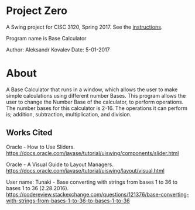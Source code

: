 # Project Zero

A Swing project for CISC 3120, Spring 2017. See the [instructions](http://bc-cisc3120-s17.github.io/project1).

Program name is Base Calculator

Author: Aleksandr Kovalev
Date: 5-01-2017

# About

A Base Calculator that runs in a window, which allows the user to make simple calculations using different number Bases. This program allows the user to change the Number Base of the calculator, to perform operations. The number bases for this calculator is 2-16. The operations it can perform is; addition, subtraction, multiplication, and division.

## Works Cited

Oracle - How to Use Sliders. https://docs.oracle.com/javase/tutorial/uiswing/components/slider.html

Oracle - A Visual Guide to Layout Managers.
https://docs.oracle.com/javase/tutorial/uiswing/layout/visual.html

User name: Tunaki - Base converting with strings from bases 1 to 36 to bases 1 to 36 (2.28.2016).  
https://codereview.stackexchange.com/questions/121376/base-converting-with-strings-from-bases-1-to-36-to-bases-1-to-36

